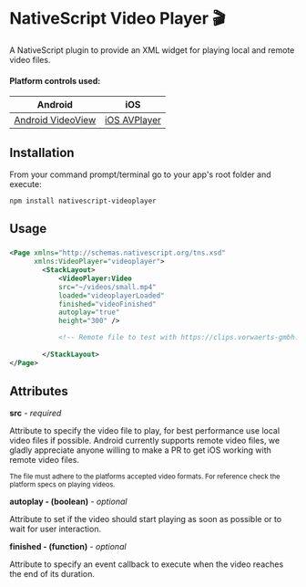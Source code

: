 # NativeScript Video Player :clapper:
A NativeScript plugin to provide an XML widget for playing local and remote video files.

#### Platform controls used: 
Android | iOS
---------- | -----------
[Android VideoView](http://developer.android.com/intl/zh-tw/reference/android/widget/VideoView.html) |  [iOS AVPlayer](https://developer.apple.com/library/prerelease/ios/documentation/AVFoundation/Reference/AVPlayer_Class/index.html)

## Installation
From your command prompt/terminal go to your app's root folder and execute:

`npm install nativescript-videoplayer`

## Usage

###
```XML
<Page xmlns="http://schemas.nativescript.org/tns.xsd"
      xmlns:VideoPlayer="videoplayer">
        <StackLayout>
            <VideoPlayer:Video
            src="~/videos/small.mp4"
            loaded="videoplayerLoaded" 
            finished="videoFinished" 
            autoplay="true" 
            height="300" />

            <!-- Remote file to test with https://clips.vorwaerts-gmbh.de/big_buck_bunny.mp4 -->
            
        </StackLayout>
</Page>
```

## Attributes
**src** - *required*

Attribute to specify the video file to play, for best performance use local video files if possible. Android currently supports remote video files, we gladly appreciate anyone willing to make a PR to get iOS working with remote video files.

<sub>The file must adhere to the platforms accepted video formats. For reference check the platform specs on playing videos.</sub>

**autoplay - (boolean)** - *optional*

Attribute to set if the video should start playing as soon as possible or to wait for user interaction.

**finished - (function)** - *optional*

Attribute to specify an event callback to execute when the video reaches the end of its duration.

